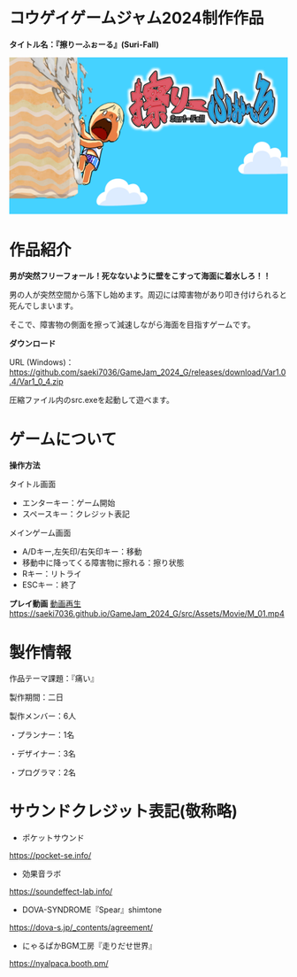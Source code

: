 # コウゲイゲームジャム2024制作作品
__タイトル名：『擦りーふぉーる』(Suri-Fall)__

![start](src/Assets/Image/start.jpg)
# 作品紹介

__男が突然フリーフォール！死なないように壁をこすって海面に着水しろ！！__

男の人が突然空間から落下し始めます。周辺には障害物があり叩き付けられると死んでしまいます。

そこで、障害物の側面を擦って減速しながら海面を目指すゲームです。


__ダウンロード__

URL (Windows)： https://github.com/saeki7036/GameJam_2024_G/releases/download/Var1.0.4/Var1_0_4.zip

圧縮ファイル内のsrc.exeを起動して遊べます。
# ゲームについて
__操作方法__

タイトル画面
* エンターキー：ゲーム開始
* スペースキー：クレジット表記

メインゲーム画面
* A/Dキー,左矢印/右矢印キー：移動
* 移動中に降ってくる障害物に擦れる：擦り状態
* Rキー：リトライ
* ESCキー：終了

__プレイ動画__
[動画再生](https://saeki7036.github.io/GameJam_2024_G/src/InLineMovie.html)
https://saeki7036.github.io/GameJam_2024_G/src/Assets/Movie/M_01.mp4

# 製作情報
作品テーマ課題：『痛い』

製作期間：二日

製作メンバー：6人

・プランナー：1名

・デザイナー：3名

・プログラマ：2名


# サウンドクレジット表記(敬称略)

* ポケットサウンド

https://pocket-se.info/
* 効果音ラボ

https://soundeffect-lab.info/
* DOVA-SYNDROME『Spear』shimtone

https://dova-s.jp/_contents/agreement/
* にゃるぱかBGM工房『走りだせ世界』

https://nyalpaca.booth.pm/


